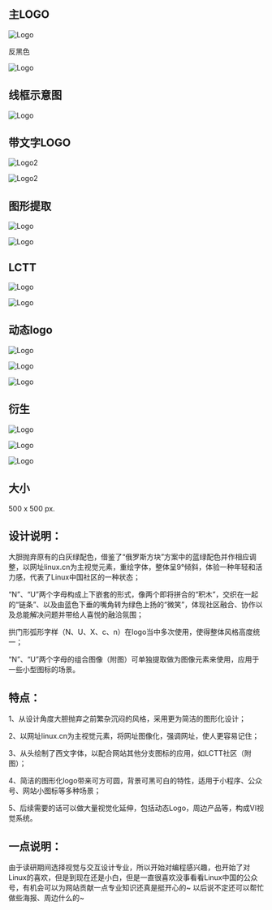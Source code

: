 ## 主LOGO

![Logo](01.jpg)

反黑色

![Logo](02.jpg)

## 线框示意图

![Logo](00.png)

## 带文字LOGO

![Logo2](LOGO_03.png)

![Logo2](LOGO_04.png)

## 图形提取

![Logo](LOGO_05.png)

![Logo](LOGO_06.png)

## LCTT

![Logo](03.jpg)

![Logo](04.jpg)

## 动态logo

![Logo](00.gif)

![Logo](01.gif)

![Logo](02.gif)

## 衍生

![Logo](LOGO_other.png)

![Logo](other_01.png)

![Logo](other_02.png)

## 大小

500 x 500 px.

## 设计说明：

大胆抛弃原有的白灰绿配色，借鉴了“俄罗斯方块”方案中的蓝绿配色并作相应调整，以网址linux.cn为主视觉元素，重绘字体，整体呈9°倾斜，体验一种年轻和活力感，代表了Linux中国社区的一种状态；
       
“N”、“U”两个字母构成上下嵌套的形式，像两个即将拼合的“积木”，交织在一起的“链条”、以及由蓝色下垂的嘴角转为绿色上扬的“微笑”，体现社区融合、协作以及总能解决问题并带给人喜悦的融洽氛围；

拱门形弧形字样（N、U、X、c、n）在logo当中多次使用，使得整体风格高度统一；

“N”、“U”两个字母的组合图像（附图）可单独提取做为图像元素来使用，应用于一些小型图标的场景。

## 特点：

1、从设计角度大胆抛弃之前繁杂沉闷的风格，采用更为简洁的图形化设计；

2、以网址linux.cn为主视觉元素，将网址图像化，强调网址，使人更容易记住；

3、从头绘制了西文字体，以配合网站其他分支图标的应用，如LCTT社区（附图）；

4、简洁的图形化logo带来可方可圆，背景可黑可白的特性，适用于小程序、公众号、网站小图标等多种场景；

5、后续需要的话可以做大量视觉化延伸，包括动态Logo，周边产品等，构成VI视觉系统。

## 一点说明：

由于读研期间选择视觉与交互设计专业，所以开始对编程感兴趣，也开始了对Linux的喜欢，但是到现在还是小白，但是一直很喜欢没事看看Linux中国的公众号，有机会可以为网站贡献一点专业知识还真是挺开心的~ 以后说不定还可以帮忙做些海报、周边什么的~
